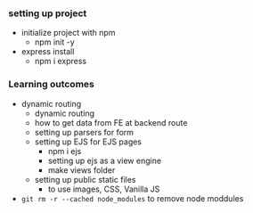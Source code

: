 ### setting up project
- initialize project with npm
  - npm init -y
- express install
  - npm i express
### Learning outcomes
- dynamic routing 
  - dynamic routing
  - how to get data from FE at backend route
  - setting up parsers for form
  - setting up EJS for EJS pages
    - npm i ejs
    - setting up ejs as a view engine
    - make views folder
  - setting up public static files
    - to use images, CSS, Vanilla JS
- `git rm -r --cached node_modules` to remove node moddules